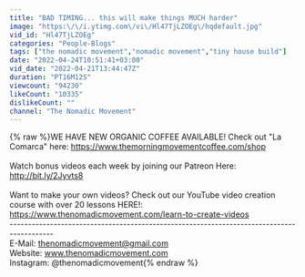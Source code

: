 ```yaml
---
title: "BAD TIMING... this will make things MUCH harder"
image: "https:\/\/i.ytimg.com\/vi\/Hl47TjLZOEg\/hqdefault.jpg"
vid_id: "Hl47TjLZOEg"
categories: "People-Blogs"
tags: ["the nomadic movement","nomadic movement","tiny house build"]
date: "2022-04-24T10:51:41+03:00"
vid_date: "2022-04-21T13:44:47Z"
duration: "PT16M12S"
viewcount: "94230"
likeCount: "10335"
dislikeCount: ""
channel: "The Nomadic Movement"
---
```

{% raw %}WE HAVE NEW ORGANIC COFFEE AVAILABLE! Check out &quot;La Comarca&quot; here: <a rel="nofollow" target="blank" href="https://www.themorningmovementcoffee.com/shop">https://www.themorningmovementcoffee.com/shop</a><br /><br />Watch bonus videos each week by joining our Patreon Here: <a rel="nofollow" target="blank" href="http://bit.ly/2Jyvts8">http://bit.ly/2Jyvts8</a><br /><br />Want to make your own videos? Check out our YouTube video creation course with over 20 lessons HERE!: <a rel="nofollow" target="blank" href="https://www.thenomadicmovement.com/learn-to-create-videos">https://www.thenomadicmovement.com/learn-to-create-videos</a><br />------------------------------------------------------------------------------------------<br />E-Mail: thenomadicmovement@gmail.com<br />Website: www.thenomadicmovement.com<br />Instagram: @thenomadicmovement{% endraw %}
